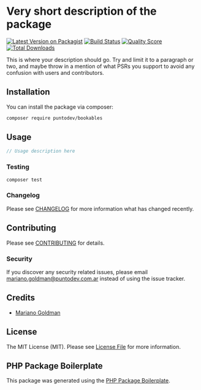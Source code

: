 # Very short description of the package

[![Latest Version on Packagist](https://img.shields.io/packagist/v/puntodev/bookables.svg?style=flat-square)](https://packagist.org/packages/puntodev/bookables)
[![Build Status](https://img.shields.io/travis/puntodev/bookables/master.svg?style=flat-square)](https://travis-ci.org/puntodev/bookables)
[![Quality Score](https://img.shields.io/scrutinizer/g/puntodev/bookables.svg?style=flat-square)](https://scrutinizer-ci.com/g/puntodev/bookables)
[![Total Downloads](https://img.shields.io/packagist/dt/puntodev/bookables.svg?style=flat-square)](https://packagist.org/packages/puntodev/bookables)

This is where your description should go. Try and limit it to a paragraph or two, and maybe throw in a mention of what PSRs you support to avoid any confusion with users and contributors.

## Installation

You can install the package via composer:

```bash
composer require puntodev/bookables
```

## Usage

``` php
// Usage description here
```

### Testing

``` bash
composer test
```

### Changelog

Please see [CHANGELOG](CHANGELOG.md) for more information what has changed recently.

## Contributing

Please see [CONTRIBUTING](CONTRIBUTING.md) for details.

### Security

If you discover any security related issues, please email mariano.goldman@puntodev.com.ar instead of using the issue tracker.

## Credits

- [Mariano Goldman](https://github.com/puntodev)

## License

The MIT License (MIT). Please see [License File](LICENSE.md) for more information.

## PHP Package Boilerplate

This package was generated using the [PHP Package Boilerplate](https://laravelpackageboilerplate.com).
